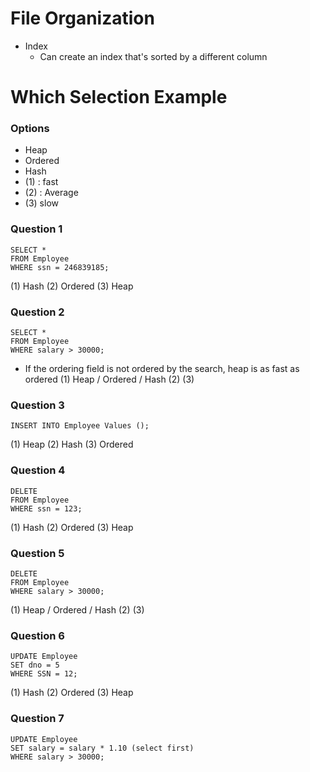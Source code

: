# File Organization

- Index
  - Can create an index that's sorted by a different column

# Which Selection Example

### Options

- Heap
- Ordered
- Hash
- (1) : fast
- (2) : Average
- (3) slow

### Question 1

```
SELECT *
FROM Employee
WHERE ssn = 246839185;
```

(1) Hash
(2) Ordered
(3) Heap

### Question 2

```
SELECT *
FROM Employee
WHERE salary > 30000;
```
- If the ordering field is not ordered by the search, heap is as fast as ordered 
(1) Heap / Ordered / Hash
(2)
(3)

### Question 3

```
INSERT INTO Employee Values ();
```
(1) Heap
(2) Hash
(3) Ordered

### Question 4

```
DELETE
FROM Employee
WHERE ssn = 123;
```
(1) Hash
(2) Ordered
(3) Heap

### Question 5

```
DELETE
FROM Employee
WHERE salary > 30000;
```
(1) Heap / Ordered / Hash
(2)
(3)

### Question 6

```
UPDATE Employee
SET dno = 5
WHERE SSN = 12;
```
(1) Hash
(2) Ordered
(3) Heap

### Question 7

```
UPDATE Employee
SET salary = salary * 1.10 (select first)
WHERE salary > 30000;
```

